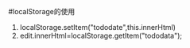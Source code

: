 #localStorage的使用
1. localStorage.setItem("tododate",this.innerHtml)
2. edit.innerHtml=localStorage.getItem("tododata");